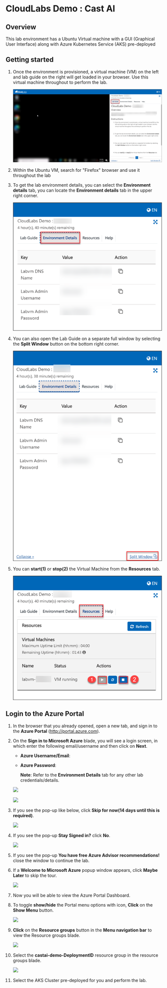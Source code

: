 # CloudLabs Demo : Cast AI

## Overview
This lab environment has a Ubuntu Virtual machine with a GUI (Graphical User Interface) along with Azure Kubernetes Service (AKS) pre-deployed

## Getting started

1. Once the environment is provisioned, a virtual machine (VM) on the left and lab guide on the right will get loaded in your browser. Use this virtual machine throughout to perform the lab.

   ![](images/vmandguide.png)
   
2. Within the Ubuntu VM, search for "Firefox" browser and use it throughout the lab

3. To get the lab environment details, you can select the **Environment details** tab, you can locate the **Environment details** tab in the upper right corner.
   
   ![](images/env-details.png)

4. You can also open the Lab Guide on a separate full window by selecting the **Split Window** button on the bottom right corner.
   
   ![](images/splitwindow.png)
 
5. You can **start(1)** or **stop(2)** the Virtual Machine from the **Resources** tab.

   ![](images/resources.png)
   
## Login to the Azure Portal

1. In the browser that you already opened, open a new tab, and sign in to the **Azure Portal** (<http://portal.azure.com>).

1. On the **Sign in to Microsoft Azure** blade, you will see a login screen, in which enter the following email/username and then click on **Next**.  

   * **Azure Username/Email**:  <inject key="AzureAdUserEmail"></inject> 
   * **Azure Password**:  <inject key="AzureAdUserPassword"></inject>

        **Note**: Refer to the **Environment Details** tab for any other lab credentials/details.
        
    ![](../images/image-004.jpg)
  
    ![](../images/image-005.jpg)
  
1. If you see the pop-up like below, click **Skip for now(14 days until this is required)**.

    ![](../images/image004.png)

1. If you see the pop-up **Stay Signed in?** click **No**.

    ![](../images/image-006.jpg)

1. If you see the pop-up **You have free Azure Advisor recommendations!** close the window to continue the lab. 

1. If a **Welcome to Microsoft Azure** popup window appears, click **Maybe Later** to skip the tour.

    ![](../images/image-007.jpg)

1. Now you will be able to view the Azure Portal Dashboard.

1. To toggle **show/hide** the Portal menu options with icon, **Click** on the **Show Menu** button.

      ![](../images/Picture1.png)

1. **Click** on the **Resource groups** button in the **Menu navigation bar** to view the Resource groups blade.
 
      ![](../images/Picture2.jpg)
      
1. Select the **castai-demo-DeploymentID** resource group in the resource groups blade.

      ![](../images/f5-04.jpg)
    
1.  Select the AKS Cluster pre-deployed for you and perform the lab.
